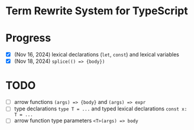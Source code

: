 # Term Rewrite System for TypeScript

# Progress

- [x] (Nov 16, 2024) lexical declarations (`let`, `const`) and lexical variables
- [x] (Nov 18, 2024) `splice(() => {body})`

# TODO

- [ ] arrow functions `(args) => {body}` and `(args) => expr`
- [ ] type declarations `type T = ...` and typed lexical declarations `const x: T = ...`
- [ ] arrow function type parameters `<T>(args) => body`
